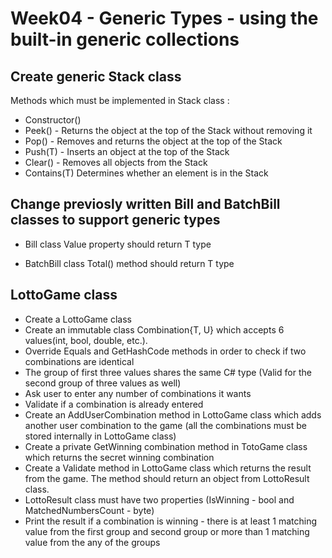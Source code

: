 
# Week04 - Generic Types - using the built-in generic collections

## Create generic Stack class
Methods which must be implemented in Stack<T> class :
* Constructor()
* Peek() - Returns the object at the top of the Stack<T> without removing it
* Pop()	- Removes and returns the object at the top of the Stack<T>
* Push(T) - Inserts an object at the top of the Stack<T>
* Clear()	- Removes all objects from the Stack<T>
* Contains(T) Determines whether an element is in the Stack<T>


## Change previosly written Bill and BatchBill classes to support generic types

* Bill<T> class Value property should return T type

* BatchBill<T> class Total() method should return T type

## LottoGame class

* Create a LottoGame class
* Create an immutable class Combination{T, U} which accepts 6 values(int, bool, double, etc.).
* Override Equals and GetHashCode methods in order to check if two combinations are identical
* The group of first three values shares the same C# type (Valid for the second group of three values as well)
* Ask user to enter any number of combinations it wants
* Validate if a combination is already entered
* Create an AddUserCombination method in LottoGame class which adds another user combination to the game (all the combinations must be stored internally in LottoGame class) 
* Create a private GetWinning combination method in TotoGame class which returns the secret winning combination
* Create a Validate method in LottoGame class which returns the result from the game. The method should return an object from LottoResult class. 
* LottoResult class must have two properties (IsWinning - bool and MatchedNumbersCount - byte)
* Print the result if a combination is winning - there is at least 1 matching value from the first group and second group or more than 1 matching value from the any of the groups



